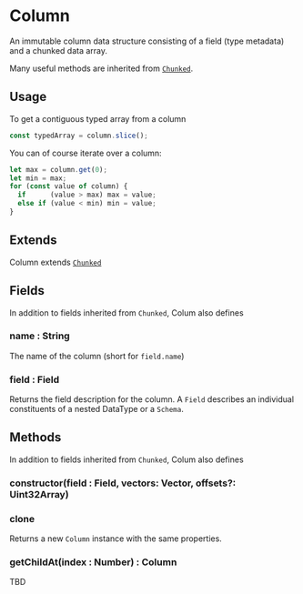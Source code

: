 # Column

An immutable column data structure consisting of a field (type metadata) and a chunked data array.

Many useful methods are inherited from [`Chunked`](modules/arrow/docs/api-reference/chunked.md).


## Usage

To get a contiguous typed array from a column
```js
const typedArray = column.slice();
```

You can of course iterate over a column:
```js
let max = column.get(0);
let min = max;
for (const value of column) {
  if      (value > max) max = value;
  else if (value < min) min = value;
}
```

## Extends

Column extends [`Chunked`](modules/arrow/docs/api-referencechunked.md)


## Fields

In addition to fields inherited from `Chunked`, Colum also defines

### name : String

The name of the column (short for `field.name`)

### field : Field

Returns the field description for the column. A `Field` describes an individual constituents of a nested DataType or a `Schema`.


## Methods

In addition to fields inherited from `Chunked`, Colum also defines


### constructor(field : Field, vectors: Vector, offsets?: Uint32Array)


### clone

Returns a new `Column` instance with the same properties.


### getChildAt(index : Number) : Column

TBD
